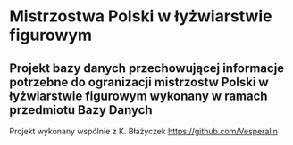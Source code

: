 # Mistrzostwa Polski w łyżwiarstwie figurowym
Projekt bazy danych przechowującej informacje potrzebne do ogranizacji mistrzostw Polski w łyżwiarstwie figurowym wykonany w ramach przedmiotu Bazy Danych
-
Projekt wykonany wspólnie z K. Błażyczek https://github.com/Vesperalin
